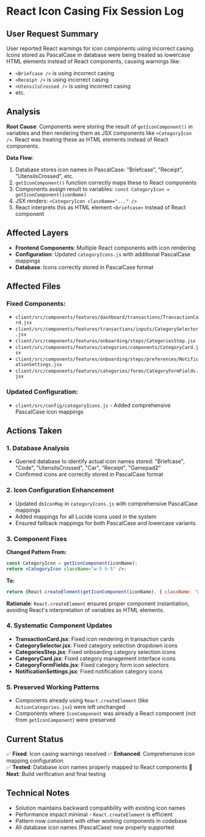 # React Icon Casing Fix Session Log

## User Request Summary
User reported React warnings for icon components using incorrect casing. Icons stored as PascalCase in database were being treated as lowercase HTML elements instead of React components, causing warnings like:
- `<Briefcase />` is using incorrect casing  
- `<Receipt />` is using incorrect casing
- `<UtensilsCrossed />` is using incorrect casing
- etc.

## Analysis
**Root Cause**: Components were storing the result of `getIconComponent()` in variables and then rendering them as JSX components like `<CategoryIcon />`. React was treating these as HTML elements instead of React components.

**Data Flow**:
1. Database stores icon names in PascalCase: "Briefcase", "Receipt", "UtensilsCrossed", etc.
2. `getIconComponent()` function correctly maps these to React components
3. Components assign result to variables: `const CategoryIcon = getIconComponent(iconName)`
4. JSX renders: `<CategoryIcon className="..." />` 
5. React interprets this as HTML element `<briefcase>` instead of React component

## Affected Layers
- **Frontend Components**: Multiple React components with icon rendering
- **Configuration**: Updated `categoryIcons.js` with additional PascalCase mappings
- **Database**: Icons correctly stored in PascalCase format

## Affected Files
### Fixed Components:
- `client/src/components/features/dashboard/transactions/TransactionCard.jsx`
- `client/src/components/features/transactions/inputs/CategorySelector.jsx`  
- `client/src/components/features/onboarding/steps/CategoriesStep.jsx`
- `client/src/components/features/categories/components/CategoryCard.jsx`
- `client/src/components/features/onboarding/steps/preferences/NotificationSettings.jsx`
- `client/src/components/features/categories/forms/CategoryFormFields.jsx`

### Updated Configuration:
- `client/src/config/categoryIcons.js` - Added comprehensive PascalCase icon mappings

## Actions Taken

### 1. Database Analysis
- Queried database to identify actual icon names stored: "Briefcase", "Code", "UtensilsCrossed", "Car", "Receipt", "Gamepad2"
- Confirmed icons are correctly stored in PascalCase format

### 2. Icon Configuration Enhancement
- Updated `dbIconMap` in `categoryIcons.js` with comprehensive PascalCase mappings
- Added mappings for all Lucide icons used in the system
- Ensured fallback mappings for both PascalCase and lowercase variants

### 3. Component Fixes
**Changed Pattern From:**
```jsx
const CategoryIcon = getIconComponent(iconName);
return <CategoryIcon className="w-5 h-5" />;
```

**To:**
```jsx
return {React.createElement(getIconComponent(iconName), { className: "w-5 h-5" })};
```

**Rationale**: `React.createElement` ensures proper component instantiation, avoiding React's interpretation of variables as HTML elements.

### 4. Systematic Component Updates
- **TransactionCard.jsx**: Fixed icon rendering in transaction cards
- **CategorySelector.jsx**: Fixed category selection dropdown icons
- **CategoriesStep.jsx**: Fixed onboarding category selection icons  
- **CategoryCard.jsx**: Fixed category management interface icons
- **CategoryFormFields.jsx**: Fixed category form icon selectors
- **NotificationSettings.jsx**: Fixed notification category icons

### 5. Preserved Working Patterns
- Components already using `React.createElement` (like `ActionCategories.jsx`) were left unchanged
- Components where `IconComponent` was already a React component (not from `getIconComponent`) were preserved

## Current Status
✅ **Fixed**: Icon casing warnings resolved
✅ **Enhanced**: Comprehensive icon mapping configuration  
✅ **Tested**: Database icon names properly mapped to React components
🔄 **Next**: Build verification and final testing

## Technical Notes
- Solution maintains backward compatibility with existing icon names
- Performance impact minimal - `React.createElement` is efficient
- Pattern now consistent with other working components in codebase
- All database icon names (PascalCase) now properly supported